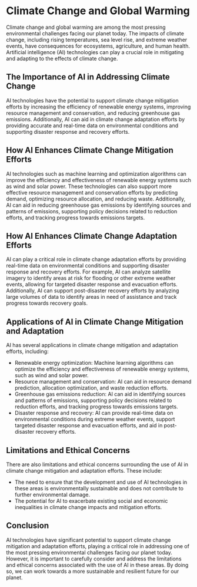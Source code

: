 Climate Change and Global Warming
=========================================================================================

Climate change and global warming are among the most pressing environmental challenges facing our planet today. The impacts of climate change, including rising temperatures, sea level rise, and extreme weather events, have consequences for ecosystems, agriculture, and human health. Artificial intelligence (AI) technologies can play a crucial role in mitigating and adapting to the effects of climate change.

The Importance of AI in Addressing Climate Change
-------------------------------------------------

AI technologies have the potential to support climate change mitigation efforts by increasing the efficiency of renewable energy systems, improving resource management and conservation, and reducing greenhouse gas emissions. Additionally, AI can aid in climate change adaptation efforts by providing accurate and real-time data on environmental conditions and supporting disaster response and recovery efforts.

How AI Enhances Climate Change Mitigation Efforts
-------------------------------------------------

AI technologies such as machine learning and optimization algorithms can improve the efficiency and effectiveness of renewable energy systems such as wind and solar power. These technologies can also support more effective resource management and conservation efforts by predicting demand, optimizing resource allocation, and reducing waste. Additionally, AI can aid in reducing greenhouse gas emissions by identifying sources and patterns of emissions, supporting policy decisions related to reduction efforts, and tracking progress towards emissions targets.

How AI Enhances Climate Change Adaptation Efforts
-------------------------------------------------

AI can play a critical role in climate change adaptation efforts by providing real-time data on environmental conditions and supporting disaster response and recovery efforts. For example, AI can analyze satellite imagery to identify areas at risk for flooding or other extreme weather events, allowing for targeted disaster response and evacuation efforts. Additionally, AI can support post-disaster recovery efforts by analyzing large volumes of data to identify areas in need of assistance and track progress towards recovery goals.

Applications of AI in Climate Change Mitigation and Adaptation
--------------------------------------------------------------

AI has several applications in climate change mitigation and adaptation efforts, including:

* Renewable energy optimization: Machine learning algorithms can optimize the efficiency and effectiveness of renewable energy systems, such as wind and solar power.
* Resource management and conservation: AI can aid in resource demand prediction, allocation optimization, and waste reduction efforts.
* Greenhouse gas emissions reduction: AI can aid in identifying sources and patterns of emissions, supporting policy decisions related to reduction efforts, and tracking progress towards emissions targets.
* Disaster response and recovery: AI can provide real-time data on environmental conditions during extreme weather events, support targeted disaster response and evacuation efforts, and aid in post-disaster recovery efforts.

Limitations and Ethical Concerns
--------------------------------

There are also limitations and ethical concerns surrounding the use of AI in climate change mitigation and adaptation efforts. These include:

* The need to ensure that the development and use of AI technologies in these areas is environmentally sustainable and does not contribute to further environmental damage.
* The potential for AI to exacerbate existing social and economic inequalities in climate change impacts and mitigation efforts.

Conclusion
----------

AI technologies have significant potential to support climate change mitigation and adaptation efforts, playing a critical role in addressing one of the most pressing environmental challenges facing our planet today. However, it is important to carefully consider and address the limitations and ethical concerns associated with the use of AI in these areas. By doing so, we can work towards a more sustainable and resilient future for our planet.
